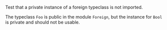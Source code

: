 Test that a private instance of a foreign typeclass is not imported.

The typeclass `Foo` is public in the module `Foreign`, but the instance for `Bool`
is private and should not be usable.